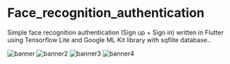 # Face_recognition_authentication
Simple face recognition authentication (Sign up + Sign in) written in Flutter using Tensorflow Lite and Google ML Kit library with sqflite database..




![banner](https://user-images.githubusercontent.com/106380471/170828706-2bdc51d2-f050-4443-9676-c5f8adf2491e.png)
![banner2](https://user-images.githubusercontent.com/106380471/170828712-58fb0e7e-3872-4c4c-b898-9ccbd54081a0.png)
![banner3](https://user-images.githubusercontent.com/106380471/170828722-9b90fde0-bb83-4290-b295-f88d785cfe1e.png)
![banner4](https://user-images.githubusercontent.com/106380471/170828724-79941fea-0eca-4ee4-a94f-164ea77e1c6e.png)
